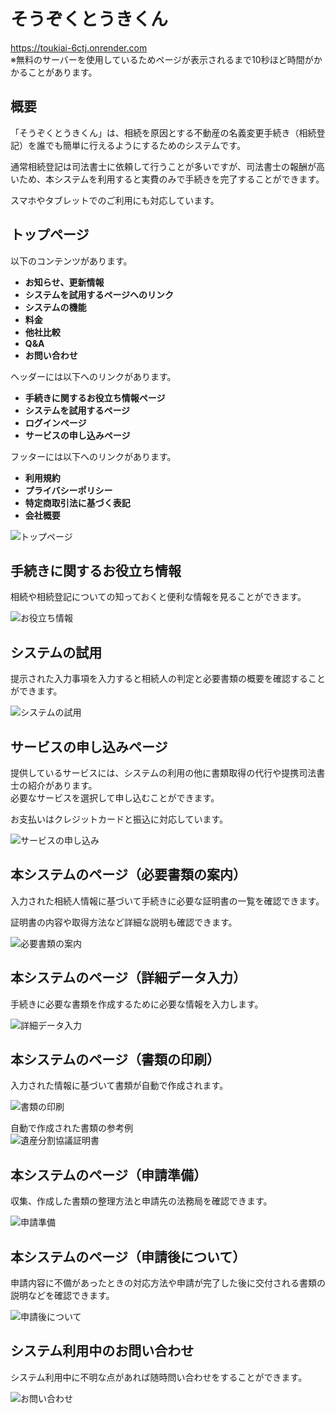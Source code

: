 # そうぞくとうきくん

https://toukiai-6ctj.onrender.com  
※無料のサーバーを使用しているためページが表示されるまで10秒ほど時間がかかることがあります。

## 概要

「そうぞくとうきくん」は、相続を原因とする不動産の名義変更手続き（相続登記）を誰でも簡単に行えるようにするためのシステムです。

通常相続登記は司法書士に依頼して行うことが多いですが、司法書士の報酬が高いため、本システムを利用すると実費のみで手続きを完了することができます。

スマホやタブレットでのご利用にも対応しています。

## トップページ
以下のコンテンツがあります。  
- **お知らせ、更新情報**
- **システムを試用するページへのリンク**
- **システムの機能**
- **料金**
- **他社比較**
- **Q&A**
- **お問い合わせ**

ヘッダーには以下へのリンクがあります。  
- **手続きに関するお役立ち情報ページ**
- **システムを試用するページ**
- **ログインページ**
- **サービスの申し込みページ**

フッターには以下へのリンクがあります。  
- **利用規約**
- **プライバシーポリシー**
- **特定商取引法に基づく表記**
- **会社概要**

![トップページ](./toukiAi/static/toukiApp/img/top_page.png)
<br>
## 手続きに関するお役立ち情報
相続や相続登記についての知っておくと便利な情報を見ることができます。

![お役立ち情報](./toukiAi/static/toukiApp/img/useful_info.png)
<br>
## システムの試用
提示された入力事項を入力すると相続人の判定と必要書類の概要を確認することができます。

![システムの試用](./toukiAi/static/toukiApp/img/step_one_trial.png)
<br>
## サービスの申し込みページ
提供しているサービスには、システムの利用の他に書類取得の代行や提携司法書士の紹介があります。  
必要なサービスを選択して申し込むことができます。

お支払いはクレジットカードと振込に対応しています。

![サービスの申し込み](./toukiAi/static/toukiApp/img/service_application.png)
<br>
## 本システムのページ（必要書類の案内）
入力された相続人情報に基づいて手続きに必要な証明書の一覧を確認できます。

証明書の内容や取得方法など詳細な説明も確認できます。

![必要書類の案内](./toukiAi/static/toukiApp/img/step_two.png)
<br>
## 本システムのページ（詳細データ入力）
手続きに必要な書類を作成するために必要な情報を入力します。

![詳細データ入力](./toukiAi/static/toukiApp/img/step_three.png)
<br>
## 本システムのページ（書類の印刷）
入力された情報に基づいて書類が自動で作成されます。  

![書類の印刷](./toukiAi/static/toukiApp/img/step_four.png)

自動で作成された書類の参考例  
![遺産分割協議証明書](./toukiAi/static/toukiApp/img/step_four_division.png)
<br>
## 本システムのページ（申請準備）
収集、作成した書類の整理方法と申請先の法務局を確認できます。

![申請準備](./toukiAi/static/toukiApp/img/step_five.png)
<br>
## 本システムのページ（申請後について）
申請内容に不備があったときの対応方法や申請が完了した後に交付される書類の説明などを確認できます。

![申請後について](./toukiAi/static/toukiApp/img/step_six.png)
<br>
## システム利用中のお問い合わせ
システム利用中に不明な点があれば随時問い合わせをすることができます。

![お問い合わせ](./toukiAi/static/toukiApp/img/step_inquiry.png)
